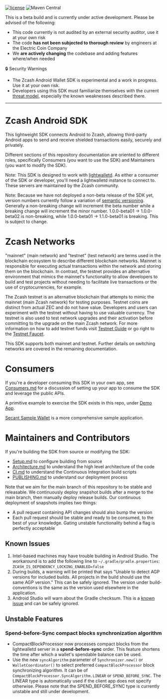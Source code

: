 [![license](https://img.shields.io/github/license/zcash/zcash-android-wallet-sdk.svg?maxAge=2592000&style=plastic)](https://github.com/zcash/zcash-android-wallet-sdk/blob/master/LICENSE)
![Maven Central](https://img.shields.io/maven-central/v/cash.z.ecc.android/zcash-android-sdk?color=success&style=plastic)

This is a beta build and is currently under active development. Please be advised of the following:

- This code currently is not audited by an external security auditor, use it at your own risk
- The code **has not been subjected to thorough review** by engineers at the Electric Coin Company
- We **are actively changing** the codebase and adding features where/when needed

🔒 Security Warnings

- The Zcash Android Wallet SDK is experimental and a work in progress. Use it at your own risk.
- Developers using this SDK must familiarize themselves with the current [threat
  model](https://zcash.readthedocs.io/en/latest/rtd_pages/wallet_threat_model.html), especially the known weaknesses described there.

---

# Zcash Android SDK
This lightweight SDK connects Android to Zcash, allowing third-party Android apps to send and receive shielded transactions easily, securely and privately.

Different sections of this repository documentation are oriented to different roles, specifically Consumers (you want to use the SDK) and Maintainers (you want to modify the SDK).

Note: This SDK is designed to work with [lightwalletd](https://github.com/zcash-hackworks/lightwalletd).  As either a consumer of the SDK or developer, you'll need a lightwalletd instance to connect to.  These servers are maintained by the Zcash community.

Note: Because we have not deployed a non-beta release of the SDK yet, version numbers currently follow a variation of [semantic versioning](https://semver.org/).  Generally a non-breaking change will increment the beta number while a breaking change will increment the minor number.  1.0.0-beta01 -> 1.0.0-beta02 is non-breaking, while 1.0.0-beta01 -> 1.1.0-beta01 is breaking.  This is subject to change.

# Zcash Networks
"mainnet" (main network) and "testnet" (test network) are terms used in the blockchain ecosystem to describe different blockchain networks.  Mainnet is responsible for executing actual transactions within the network and storing them on the blockchain. In contrast, the testnet provides an alternative environment that mimics the mainnet's functionality to allow developers to build and test projects without needing to facilitate live transactions or the use of cryptocurrencies, for example.

The Zcash testnet is an alternative blockchain that attempts to mimic the mainnet (main Zcash network) for testing purposes. Testnet coins are distinct from actual ZEC and do not have value. Developers and users can experiment with the testnet without having to use valuable currency. The testnet is also used to test network upgrades and their activation before committing to the upgrade on the main Zcash network. For more information on how to add testnet funds visit [Testnet Guide](https://zcash.readthedocs.io/en/latest/rtd_pages/testnet_guide.html) or go right to the [Testnet Faucet](https://faucet.zecpages.com/).

This SDK supports both mainnet and testnet.  Further details on switching networks are covered in the remaining documentation.

# Consumers
If you're a developer consuming this SDK in your own app, see [Consumers.md](docs/Consumers.md) for a discussion of setting up your app to consume the SDK and leverage the public APIs.

A primitive example to exercise the SDK exists in this repo, under [Demo App](demo-app).

[Secant Sample Wallet](https://github.com/zcash/secant-android-wallet) is a more comprehensive sample application.

# Maintainers and Contributors
If you're building the SDK from source or modifying the SDK:
 * [Setup.md](docs/Setup.md) to configure building from source
 * [Architecture.md](docs/Architecture.md) to understand the high level architecture of the code
 * [CI.md](docs/CI.md) to understand the Continuous Integration build scripts
 * [PUBLISHING.md](docs/PUBLISHING.md) to understand our deployment process

Note that we aim for the main branch of this repository to be stable and releasable.  We continuously deploy snapshot builds after a merge to the main branch, then manually deploy release builds.  Our continuous deployment of snapshots implies two things:
 * A pull request containing API changes should also bump the version
 * Each pull request should be stable and ready to be consumed, to the best of your knowledge.  Gating unstable functionality behind a flag is perfectly acceptable

## Known Issues
1. Intel-based machines may have trouble building in Android Studio.  The workaround is to add the following line to `~/.gradle/gradle.properties`: `ZCASH_IS_DEPENDENCY_LOCKING_ENABLED=false`
1. During builds, a warning will be printed that says "Unable to detect AGP versions for included builds. All projects in the build should use the same AGP version."  This can be safely ignored.  The version under build-conventions is the same as the version used elsewhere in the application.
1. Android Studio will warn about the Gradle checksum.  This is a [known issue](https://github.com/gradle/gradle/issues/9361) and can be safely ignored.

## Unstable Features
### Spend-before-Sync compact blocks synchronization algorithm
- CompactBlockProcessor now processes compact blocks from the lightwalletd server in a **spend-before-sync** order. This
feature shortens the time after which a wallet's spendable balance can be used.
- Use the new `syncAlgorithm` parameter of `Synchronizer.new()` or `WalletCoordinator()` to select preferred
  `CompactBlockProcessor` block synchronizing algorithm. It can be of `CompactBlockProcessor.SyncAlgorithm.LINEAR`
  or `SPEND_BEFORE_SYNC`. The LINEAR type is automatically used if the client app does not specify otherwise. Please 
  note that the SPEND_BEFORE_SYNC type is currently unstable and still under development.
